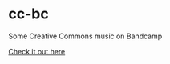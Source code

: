 # cc-bc

Some Creative Commons music on Bandcamp

[Check it out here](https://handeyeco.github.io/cc-bc/)
